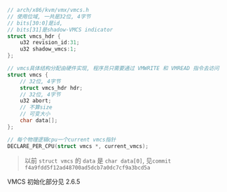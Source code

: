 

```cpp
// arch/x86/kvm/vmx/vmcs.h
// 使用位域, 一共是32位, 4字节
// bits[30:0]是id, 
// bits[31]是shadow-VMCS indicator
struct vmcs_hdr {
    u32 revision_id:31;
    u32 shadow_vmcs:1;
};

// vmcs具体结构分配由硬件实现, 程序员只需要通过 VMWRITE 和 VMREAD 指令去访问
struct vmcs {
    // 32位, 4字节
    struct vmcs_hdr hdr;
    // 32位, 4字节
    u32 abort;
    // 不算size
    // 可变大小
    char data[];
};

// 每个物理逻辑cpu一个current vmcs指针
DECLARE_PER_CPU(struct vmcs *, current_vmcs);
```

>以前 `struct vmcs` 的 `data` 是 `char data[0]`, 见`commit f4a9fdd5f12ad48700ad5dcb7a0dc7cf9a3bcd5a`

VMCS 初始化部分见 2.6.5


